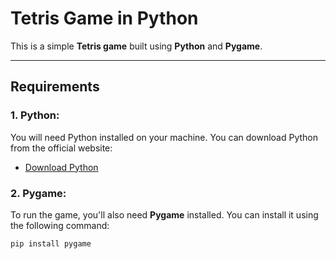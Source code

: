 # Tetris Game in Python

This is a simple **Tetris game** built using **Python** and **Pygame**.

---

## Requirements

### 1. **Python**:
You will need Python installed on your machine. You can download Python from the official website:
- [Download Python](https://www.python.org/downloads/)

### 2. **Pygame**:
To run the game, you'll also need **Pygame** installed. You can install it using the following command:

```bash
pip install pygame
